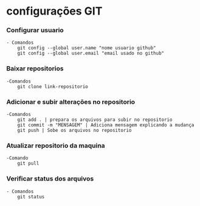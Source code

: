 # configurações GIT

### Configurar usuario
    - Comandos
        git config --global user.name "nome usuario github"
        git config --global user.email "email usado no github"

### Baixar repositorios
    -Comandos
        git clone link-repositorio

### Adicionar e subir alterações no repositorio
    -Comandos
        git add . | prepara os arquivos para subir no repositorio
        git commit -m "MENSAGEM" | Adiciona mensagem explicando a mudança
        git push | Sobe os arquivos no repositorio

### Atualizar repositorio da maquina
    -Comando
        git pull     

### Verificar status dos arquivos
    - Comandos
        git status             